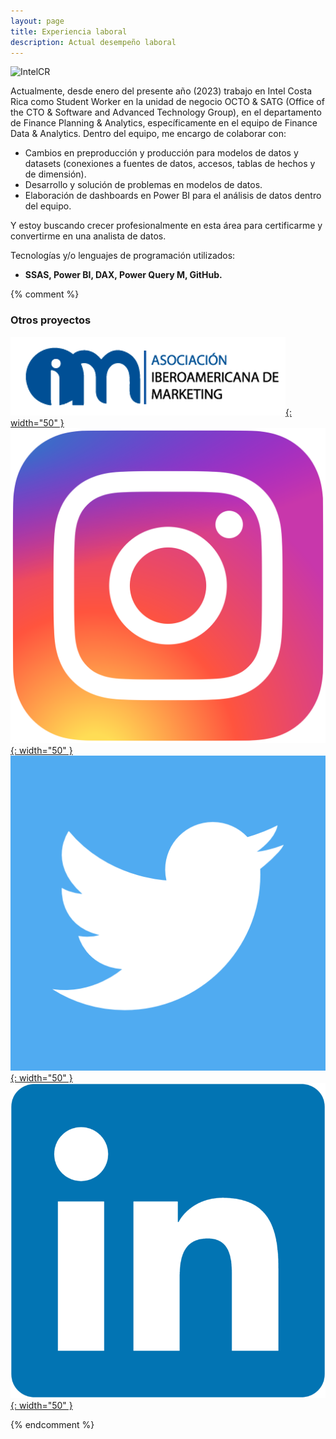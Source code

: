 ```yaml
---
layout: page
title: Experiencia laboral
description: Actual desempeño laboral
---
```


![IntelCR](https://www.crhoy.com/wp-content/uploads/2017/01/Intel.jpg)

Actualmente, desde enero del presente año (2023) trabajo en Intel Costa Rica como Student Worker en la unidad de negocio OCTO & SATG (Office of the CTO & Software and Advanced Technology Group), en el departamento de Finance Planning & Analytics, específicamente en el equipo de Finance Data & Analytics. Dentro del equipo, me encargo de colaborar con:

- Cambios en preproducción y producción para modelos de datos y datasets (conexiones a fuentes de datos, accesos, tablas de hechos y de dimensión).
- Desarrollo y solución de problemas en modelos de datos.
- Elaboración de dashboards en Power BI para el análisis de datos dentro del equipo. 

Y estoy buscando crecer profesionalmente en esta área para certificarme y convertirme en una analista de datos. 

Tecnologías y/o lenguajes de programación utilizados:
- **SSAS, Power BI, DAX, Power Query M, GitHub.**

{% comment %}
### Otros proyectos

[![SitioWeb](assets/asociacionlogo.png){: width="50" }](https://www.aibmarketing.org/) 
[![Instagram](assets/instagramlogo.png){: width="50" }](https://www.instagram.com/asoc.ibero.marketing/) [![Twitter](assets/twitterlogo.png){: width="50" }](https://twitter.com/AsociacionIber2) [![Linkedin](assets/linkedinlogo.png){: width="50" }](https://www.linkedin.com/in/asociaci%C3%B3n-iberoamericana-de-marketing-5b09b9244/?originalSubdomain=cr)

{% endcomment %}